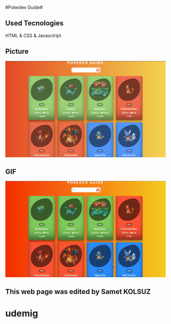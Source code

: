 #Pokedex Guide#

## Used Tecnologies ##

HTML & CSS & Javasctript

##  Picture  ##


![](/A1.png)


##  GIF  ##


![](/A2.gif)


## This web page was edited by Samet KOLSUZ ##
# udemig
